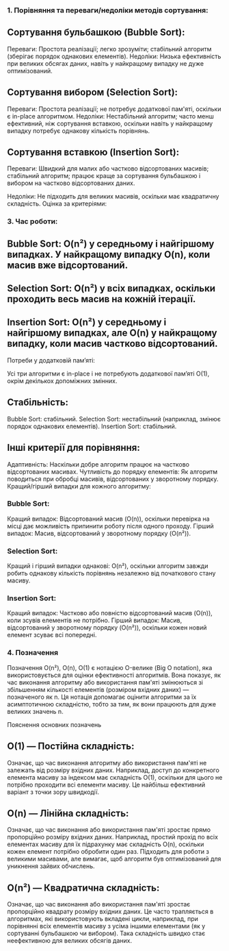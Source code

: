 ### 1. Порівняння та переваги/недоліки методів сортування:

## Сортування бульбашкою (Bubble Sort):

Переваги: Простота реалізації; легко зрозуміти; стабільний алгоритм (зберігає порядок однакових елементів).
Недоліки: Низька ефективність при великих обсягах даних, навіть у найкращому випадку не дуже оптимізований.

## Сортування вибором (Selection Sort):

Переваги: Простота реалізації; не потребує додаткової пам'яті, оскільки є in-place алгоритмом.
Недоліки: Нестабільний алгоритм; часто менш ефективний, ніж сортування вставкою, оскільки навіть у найкращому випадку потребує однакову кількість порівнянь.

## Сортування вставкою (Insertion Sort):

Переваги: Швидкий для малих або частково відсортованих масивів; стабільний алгоритм; працює краще за сортування бульбашкою і вибором на частково відсортованих даних.

Недоліки: Не підходить для великих масивів, оскільки має квадратичну складність.
Оцінка за критеріями:

### 3. Час роботи:

## Bubble Sort: O(n²) у середньому і найгіршому випадках. У найкращому випадку O(n), коли масив вже відсортований.
## Selection Sort: O(n²) у всіх випадках, оскільки проходить весь масив на кожній ітерації.
## Insertion Sort: O(n²) у середньому і найгіршому випадках, але O(n) у найкращому випадку, коли масив частково відсортований.

Потреби у додатковій пам’яті:

Усі три алгоритми є in-place і не потребують додаткової пам’яті O(1), окрім декількох допоміжних змінних.

## Стабільність:

Bubble Sort: стабільний.
Selection Sort: нестабільний (наприклад, змінює порядок однакових елементів).
Insertion Sort: стабільний.

## Інші критерії для порівняння:

Адаптивність: Наскільки добре алгоритм працює на частково відсортованих масивах.
Чутливість до порядку елементів: Як алгоритм поводиться при обробці масивів, відсортованих у зворотному порядку.
Кращий/гірший випадки для кожного алгоритму:

### Bubble Sort:

Кращий випадок: Відсортований масив (O(n)), оскільки перевірка на місці дає можливість припинити роботу після одного проходу.
Гірший випадок: Масив, відсортований у зворотному порядку (O(n²)).

### Selection Sort:

Кращий і гірший випадки однакові: O(n²), оскільки алгоритм завжди робить однакову кількість порівнянь незалежно від початкового стану масиву.

### Insertion Sort:

Кращий випадок: Частково або повністю відсортований масив (O(n)), коли зсувів елементів не потрібно.
Гірший випадок: Масив, відсортований у зворотному порядку (O(n²)), оскільки кожен новий елемент зсуває всі попередні.

### 4. Позначення

Позначення O(n²), O(n), O(1) є нотацією O-велике (Big O notation), яка використовується для оцінки ефективності алгоритмів. Вона показує, як час виконання алгоритму або використання пам'яті змінюються зі збільшенням кількості елементів (розміром вхідних даних) — позначеного як n. Ця нотація допомагає оцінити алгоритми за їх асимптотичною складністю, тобто за тим, як вони працюють для дуже великих значень n.

Пояснення основних позначень

## O(1) — Постійна складність:

Означає, що час виконання алгоритму або використання пам'яті не залежать від розміру вхідних даних.
Наприклад, доступ до конкретного елемента масиву за індексом має складність O(1), оскільки для цього не потрібно проходити всі елементи масиву.
Це найбільш ефективний варіант з точки зору швидкодії.

## O(n) — Лінійна складність:

Означає, що час виконання або використання пам'яті зростає прямо пропорційно розміру вхідних даних.
Наприклад, простий прохід по всіх елементах масиву для їх підрахунку має складність O(n), оскільки кожен елемент потрібно обробити один раз.
Підходить для роботи з великими масивами, але вимагає, щоб алгоритм був оптимізований для уникнення зайвих обчислень.

## O(n²) — Квадратична складність:

Означає, що час виконання або використання пам'яті зростає пропорційно квадрату розміру вхідних даних.
Це часто трапляється в алгоритмах, які використовують вкладені цикли, наприклад, при порівнянні всіх елементів масиву з усіма іншими елементами (як у сортуванні бульбашкою чи вибором).
Така складність швидко стає неефективною для великих обсягів даних.